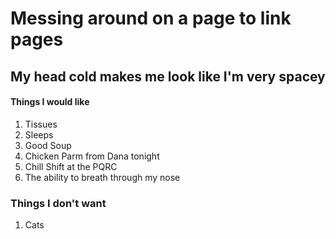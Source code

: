 # Messing around on a page to link pages

## My head cold makes me look like I'm very **spacey**

#### Things I would like
1. Tissues
2. Sleeps
3. Good Soup
4. Chicken Parm from Dana tonight
5. Chill Shift at the PQRC
6. The ability to breath through my nose

### Things I don't want
1. Cats


